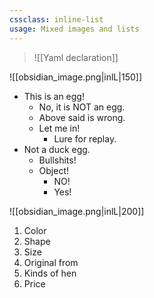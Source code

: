 ```yaml
---
cssclass: inline-list
usage: Mixed images and lists 
---
```


>![[Yaml declaration]]

![[obsidian_image.png|inlL|150]]

- This is an egg!
	- No, it is NOT an egg.
	- Above said is wrong.
	- Let me in!
		- Lure for replay.
- Not a duck egg.
	- Bullshits!
	- Object!
		- NO!
		- Yes!

![[obsidian_image.png|inlL|200]]
1. Color
2. Shape
3. Size
4. Original from 
5. Kinds of hen
6. Price